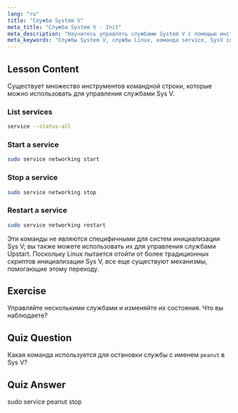 ```yaml
---
lang: "ru"
title: "Служба System V"
meta_title: "Служба System V - Init"
meta_description: "Научитесь управлять службами System V с помощью инструментов командной строки. Узнайте, как перечислять, запускать, останавливать и перезапускать службы с помощью этого удобного для новичков руководства по Linux."
meta_keywords: "Службы System V, службы Linux, команда service, SysV init, руководство по Linux, Linux для начинающих, управление службами, руководство по Linux"
---
```


## Lesson Content

Существует множество инструментов командной строки, которые можно использовать для управления службами Sys V.

### List services

```bash
service --status-all
```

### Start a service

```bash
sudo service networking start
```

### Stop a service

```bash
sudo service networking stop
```

### Restart a service

```bash
sudo service networking restart
```

Эти команды не являются специфичными для систем инициализации Sys V; вы также можете использовать их для управления службами Upstart. Поскольку Linux пытается отойти от более традиционных скриптов инициализации Sys V, все еще существуют механизмы, помогающие этому переходу.

## Exercise

Управляйте несколькими службами и изменяйте их состояния. Что вы наблюдаете?

## Quiz Question

Какая команда используется для остановки службы с именем `peanut` в Sys V?

## Quiz Answer

sudo service peanut stop
